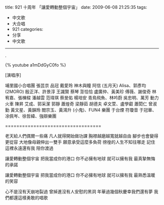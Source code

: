 title: 921 十周年 「讓愛轉動整個宇宙」
date: 2009-06-08 21:25:35
tags:
- 中文歌
- 大合唱
- 921
categories:
- 分享
- 中文歌
---

.

{% youtube a1mDdGyC0fo %}

<!-- more -->

\[演唱序\]

埔里國小合唱團
張芸京
品冠
戴愛玲
神木與瞳
阿信 (五月天)
Alisa、郭彥均 (2MORO)
殷正洋、許景淳
王識賢
蔡琴
澎恰恰
盧廣仲、黃美珍
傅薇、謝俊奇
林宥嘉、張棟樑
潘越雲
范瑋琪
蔡旻佑
楊培安
青鳥飛魚、林吟蔚
吳忠明、萬芳
動力火車
陳昇
艾成、郭采潔
郭靜
蕭煌奇
梁靜茹
胡德夫
卓文萱、盧學叡
蕭閎仁
曾淑勤
黃文星、黃韻玲
閻宗玉、黃鴻升 (小鬼)、FUN4 樂團
于台煙
符瓊音
于冠華、凃佩岑、徐哲緯、強辯樂團

==================================

老天給人們偶爾一些痛
凡人就得開始做功課
胸襟越磨越寬就越自由
腳步也會變得更從容
大地像母親伸出一雙手
願意承受這麼多負荷
徬徨的人生不知往哪走
記住這裡永遠還有我 陪你渡過

讓愛轉動整個宇宙
把我當成你的港口
你不必擁有地球
就可以擁有我
最真摯無悔的承諾

讓愛轉動整個宇宙
把我當成你的港口
你不必擁有地球
就可以擁有我
最熟悉溫暖的笑容

心不是沒有天崩地裂過
曾掉進沒有人安慰的黑洞
年華過幾個秋慶幸我們還有夢
我們都還這樣勇敢的唱歌
